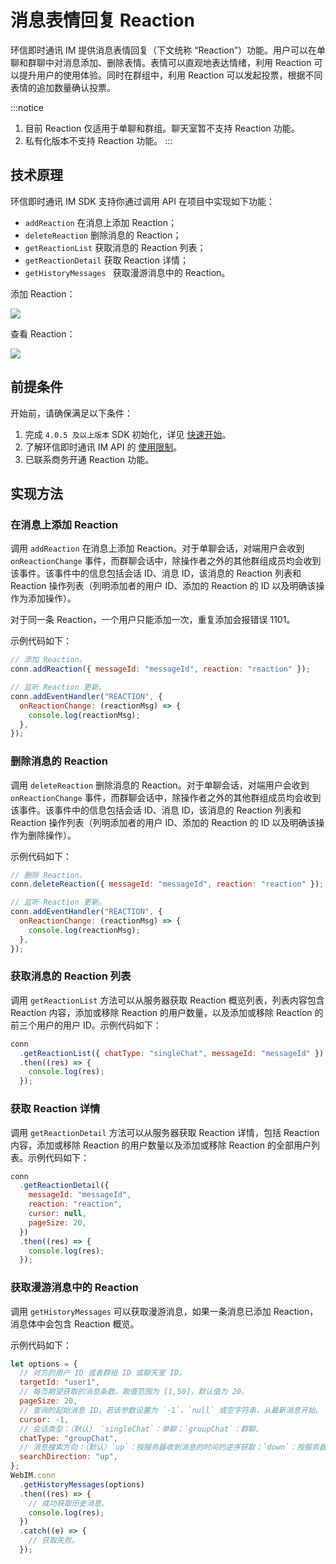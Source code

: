 # 消息表情回复 Reaction

<Toc />

环信即时通讯 IM 提供消息表情回复（下文统称 “Reaction”）功能。用户可以在单聊和群聊中对消息添加、删除表情。表情可以直观地表达情绪，利用 Reaction 可以提升用户的使用体验。同时在群组中，利用 Reaction 可以发起投票，根据不同表情的追加数量确认投票。

:::notice
1. 目前 Reaction 仅适用于单聊和群组。聊天室暂不支持 Reaction 功能。
2. 私有化版本不支持 Reaction 功能。
:::

## 技术原理

环信即时通讯 IM SDK 支持你通过调用 API 在项目中实现如下功能：

- `addReaction` 在消息上添加 Reaction；
- `deleteReaction` 删除消息的 Reaction；
- `getReactionList` 获取消息的 Reaction 列表；
- `getReactionDetail` 获取 Reaction 详情；
- `getHistoryMessages ` 获取漫游消息中的 Reaction。

添加 Reaction：

![](@static/images/web/web_chat_reaction_add_reaction.png)

查看 Reaction：

![](@static/images/web/web_group_chat_reaction_detail_another_version.png)

## 前提条件

开始前，请确保满足以下条件：

1. 完成 `4.0.5 及以上版本` SDK 初始化，详见 [快速开始](quickstart.html)。
2. 了解环信即时通讯 IM API 的 [使用限制](/product/limitation.html)。
3. 已联系商务开通 Reaction 功能。

## 实现方法

### 在消息上添加 Reaction

调用 `addReaction` 在消息上添加 Reaction。对于单聊会话，对端用户会收到 `onReactionChange` 事件，而群聊会话中，除操作者之外的其他群组成员均会收到该事件。该事件中的信息包括会话 ID、消息 ID，该消息的 Reaction 列表和 Reaction 操作列表（列明添加者的用户 ID、添加的 Reaction 的 ID 以及明确该操作为添加操作）。

对于同一条 Reaction，一个用户只能添加一次，重复添加会报错误 1101。

示例代码如下：

```javascript
// 添加 Reaction。
conn.addReaction({ messageId: "messageId", reaction: "reaction" });

// 监听 Reaction 更新。
conn.addEventHandler("REACTION", {
  onReactionChange: (reactionMsg) => {
    console.log(reactionMsg);
  },
});
```

### 删除消息的 Reaction

调用 `deleteReaction` 删除消息的 Reaction。对于单聊会话，对端用户会收到 `onReactionChange` 事件，而群聊会话中，除操作者之外的其他群组成员均会收到该事件。该事件中的信息包括会话 ID、消息 ID，该消息的 Reaction 列表和 Reaction 操作列表（列明添加者的用户 ID、添加的 Reaction 的 ID 以及明确该操作为删除操作）。

示例代码如下：

```javascript
// 删除 Reaction。
conn.deleteReaction({ messageId: "messageId", reaction: "reaction" });

// 监听 Reaction 更新。
conn.addEventHandler("REACTION", {
  onReactionChange: (reactionMsg) => {
    console.log(reactionMsg);
  },
});
```

### 获取消息的 Reaction 列表

调用 `getReactionList` 方法可以从服务器获取 Reaction 概览列表，列表内容包含 Reaction 内容，添加或移除 Reaction 的用户数量，以及添加或移除 Reaction 的前三个用户的用户 ID。示例代码如下：

```javascript
conn
  .getReactionList({ chatType: "singleChat", messageId: "messageId" })
  .then((res) => {
    console.log(res);
  });
```

### 获取 Reaction 详情

调用 `getReactionDetail` 方法可以从服务器获取 Reaction 详情，包括 Reaction 内容，添加或移除 Reaction 的用户数量以及添加或移除 Reaction 的全部用户列表。示例代码如下：

```javascript
conn
  .getReactionDetail({
    messageId: "messageId",
    reaction: "reaction",
    cursor: null,
    pageSize: 20,
  })
  .then((res) => {
    console.log(res);
  });
```

### 获取漫游消息中的 Reaction

调用 `getHistoryMessages` 可以获取漫游消息，如果一条消息已添加 Reaction，消息体中会包含 Reaction 概览。

示例代码如下：

```javascript
let options = {
  // 对方的用户 ID 或者群组 ID 或聊天室 ID。
  targetId: "user1",
  // 每页期望获取的消息条数。取值范围为 [1,50]，默认值为 20。
  pageSize: 20,
  // 查询的起始消息 ID。若该参数设置为 `-1`、`null` 或空字符串，从最新消息开始。
  cursor: -1,
  // 会话类型：（默认） `singleChat`：单聊；`groupChat`：群聊。
  chatType: "groupChat",
  // 消息搜索方向：（默认）`up`：按服务器收到消息的时间的逆序获取；`down`：按服务器收到消息的时间的正序获取。
  searchDirection: "up",
};
WebIM.conn
  .getHistoryMessages(options)
  .then((res) => {
    // 成功获取历史消息。
    console.log(res);
  })
  .catch((e) => {
    // 获取失败。
  });

```